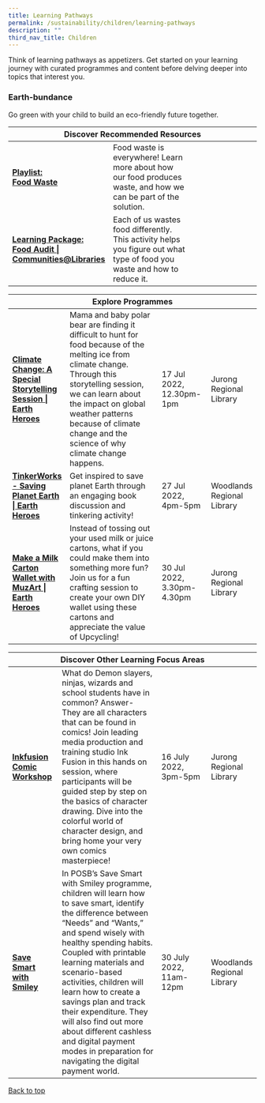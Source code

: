 ```yaml
---
title: Learning Pathways
permalink: /sustainability/children/learning-pathways
description: ""
third_nav_title: Children
---
```

<style type="text/css">
/* Links */
.content a { color: #322987; }
.content a:focus,
.content a:hover { color: #28216c; }

/* Button Outline */
.bp-button { padding-left: 1.5rem; padding-right: 1.5rem; }
.bp-button.is-primary-outline { border: 1px solid #322987; color: #322987; background-color: transparent; text-decoration: none; }
.bp-button.is-primary-outline:focus,
.bp-button.is-primary-outline:hover { border: 1px solid #322987; color: #cff2e8; background-color: #322987; text-decoration: none; }

/* Responsive Iframe */
.responsive-iframe { position: absolute; top: 0; left: 0; bottom: 0; right: 0; width: 100%; height: 100%; }
.responsive-iframe-container { position: relative; overflow: hidden; width: 100%; }
.responsive-iframe-container.ratio-16by9 { padding-top: 56.25%; }
.responsive-iframe-container.ratio-4by3 { padding-top: 75%; }
.responsive-iframe-container.ratio-3by2 { padding-top: 66.66%; }
.responsive-iframe-container.ratio-1by1 { padding-top: 100%; }
</style>
Think of learning pathways as appetizers. Get started on your learning journey with curated programmes and content before delving deeper into topics that interest you.

<h3><b>Earth-bundance</b></h3>
Go green with your child to build an eco-friendly future together.
<div class="horizontal-scroll margin--bottom--lg">
  <table class="generic-table">
    <thead>
      <tr>
        <th colspan="4" class="is-uppercase has-weight-normal">Discover Recommended Resources</th>
      </tr>
    </thead>
    <tbody>
      <tr>
        <td style="width: 20%;"><a href="/sustainability/children/content" target="_blank"><b> Playlist:<br>Food Waste</b></a></td>
        <td style="width: 40%;"> Food waste is everywhere! Learn more about how our food produces waste, and how we can be part of the solution.</td>
        <td style="width: 20%;"> </td>
        <td style="width: 20%;"> </td>
      </tr>
      <tr>
        <td><a href="https://go.gov.sg/nlb-foodaudit" target="_blank"><b> Learning Package:<br>Food Audit | Communities@Libraries</b></a></td>
        <td>Each of us wastes food differently. This activity helps you figure out what type of food you waste and how to reduce it.</td>
        <td></td>
        <td></td>
      </tr>
    </tbody>
  </table>
</div>

<div class="horizontal-scroll margin--bottom--lg">
  <table class="generic-table">
    <thead>
      <tr>
        <th colspan="4" class="is-uppercase has-weight-normal">Explore Programmes</th>
      </tr>
    </thead>
    <tbody>
			<tr>
         <td style="width: 20%;"><a href="https://www.eventbrite.sg/e/climate-change-a-special-storytelling-session-earth-heroes-tickets-352492032157?aff=ebdssbdestsearch" target="_blank"><b>Climate Change: A Special Storytelling Session | Earth Heroes</b></a></td>
        <td style="width: 40%;">Mama and baby polar bear are finding it difficult to hunt for food because of the melting ice from climate change. Through this storytelling session, we can learn about the impact on global weather patterns because of climate change and the science of why climate change happens.
</td>
        <td style="width: 20%;">17 Jul 2022, <br>12.30pm-1pm</td>
        <td style="width: 20%;">Jurong Regional Library</td>
			</tr>
			<tr>
				<td style="width: 20%;"><a href="https://www.eventbrite.sg/e/tinkerworks-saving-planet-earth-earth-heroes-tickets-355979673787?aff=ebdssbdestsearch" target="_blank"><b>TinkerWorks - Saving Planet Earth | Earth Heroes</b></a></td>
        <td style="width: 40%;">Get inspired to save planet Earth through an engaging book discussion and tinkering activity! </td>
				<td style="width: 20%;">27 Jul 2022, 4pm-5pm</td>
        <td style="width: 20%;">Woodlands Regional Library</td>
			</tr>
			<tr>
         <td style="width: 20%;"><a href="https://www.eventbrite.com/e/make-a-milk-carton-wallet-with-muzart-earth-heroes-tickets-355019923147?aff=ebdssbdestsearch&keep_tld=1" target="_blank"><b>Make a Milk Carton Wallet with MuzArt | Earth Heroes</b></a></td>
        <td style="width: 40%;">Instead of tossing out your used milk or juice cartons, what if you could make them into something more fun? Join us for a fun crafting session to create your own DIY wallet using these cartons and appreciate the value of Upcycling!
</td>
        <td style="width: 20%;">30 Jul 2022, <br> 3.30pm-4.30pm</td>
        <td style="width: 20%;">Jurong Regional Library</td>
			</tr>
    </tbody>
  </table>
</div>

<div class="horizontal-scroll margin--bottom--lg">
  <table class="generic-table">
    <thead>
      <tr>
        <th colspan="4" class="is-uppercase has-weight-normal">Discover Other Learning Focus Areas</th>
      </tr>
    </thead>
    <tbody>
			<tr>
        <td style="width: 20%;"><a href="https://www.eventbrite.sg/e/inkfusion-comic-workshop-tickets-352490547717?aff=ebdssbdestsearch" target="_blank"><b>Inkfusion Comic Workshop</b></a></td>
        <td style="width: 40%;">What do Demon slayers, ninjas, wizards and school students have in common? Answer- They are all characters that can be found in comics! Join leading media production and training studio Ink Fusion in this hands on session, where participants will be guided step by step on the basics of character drawing. Dive into the colorful world of character design, and bring home your very own comics masterpiece! </td>
        <td style="width: 20%;">16 July 2022,<br>3pm-5pm</td>
        <td style="width: 20%;">Jurong Regional Library</td>
      </tr><tr>
        <td style="width: 20%;"><a href="https://www.eventbrite.sg/e/save-smart-with-smiley-8-10-years-old-tickets-352487879737?aff=ebdssbdestsearch" target="_blank"><b>Save Smart with Smiley
</b></a></td>
        <td style="width: 40%;">In POSB’s Save Smart with Smiley programme, children will learn how to save smart, identify the difference between “Needs” and “Wants,” and spend wisely with healthy spending habits. Coupled with printable learning materials and scenario-based activities, children will learn how to create a savings plan and track their expenditure. They will also find out more about different cashless and digital payment modes in preparation for navigating the digital payment world.</td>
        <td style="width: 20%;">30 July 2022,<br>11am-12pm</td>
        <td style="width: 20%;">Woodlands Regional Library</td>
      </tr>
     </tbody>
  </table>
</div>

<p class="has-text-right margin--top--xl"><a href="#main-content">Back to top</a></p>